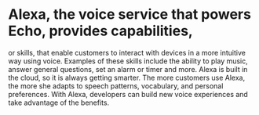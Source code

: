 # Alexa, the voice service that powers Echo, provides capabilities, 
or skills, that enable customers to interact with devices in a more 
intuitive way using voice. Examples of these skills include the ability 
to play music, answer general questions, set an alarm or timer and more. 
Alexa is built in the cloud, so it is always getting smarter. The more 
customers use Alexa, the more she adapts to speech patterns, vocabulary, 
and personal preferences. With Alexa, developers can build new voice 
experiences and take advantage of the benefits.

